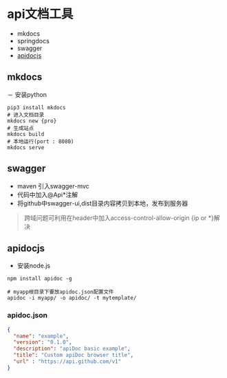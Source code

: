 # api文档工具

- mkdocs
- springdocs
- swagger
- [apidocjs](http://apidocjs.com/)

## mkdocs
－ 安装python

```shell
pip3 install mkdocs
# 进入文档目录
mkdocs new {pro}
# 生成站点
mkdocs build
# 本地运行(port : 8080)
mkdocs serve
```

## swagger
- maven 引入swagger-mvc
- 代码中加入@Api*注解
- 将github中swagger-ui,dist目录内容拷贝到本地，发布到服务器

> 跨域问题可利用在header中加入access-control-allow-origin {ip or \*}解决

## apidocjs

- 安装node.js

```shell
npm install apidoc -g

# myapp根目录下要放apidoc.json配置文件
apidoc -i myapp/ -o apidoc/ -t mytemplate/

```
### apidoc.json
``` json
{
  "name": "example",
  "version": "0.1.0",
  "description": "apiDoc basic example",
  "title": "Custom apiDoc browser title",
  "url" : "https://api.github.com/v1"
}
```
